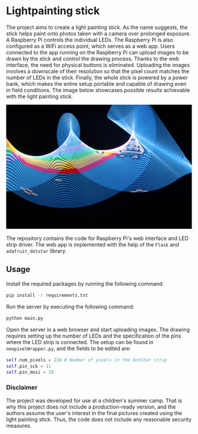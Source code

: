 # Lightpainting stick
The project aims to create a light painting stick.
As the name suggests, the stick helps paint onto photos taken with a camera over prolonged exposure.
A Raspberry Pi controls the individual LEDs.
The Raspberry Pi is also configured as a WiFi access point, which serves as a web app.
Users connected to the app running on the Raspberry Pi can upload images to be drawn by the stick and control the drawing process.
Thanks to the web interface, the need for physical buttons is eliminated.
Uploading the images involves a downscale of their resolution so that the pixel count matches the number of LEDs in the stick.
Finally, the whole stick is powered by a power bank, which makes the entire setup portable and capable of drawing even in field conditions.
The image below showcases possible results achievable with the light painting stick.

![Lightpainting showcaset](figs/lightpaint_nyancat.jpg)

The repository contains the code for Raspberry Pi's web interface and LED strip driver.
The web app is implemented with the help of the `Flask` and `adafruit_dotstar` library.

## Usage
Install the required packages by running the following command:
```bash
pip install -r requirements.txt
```
Run the server by executing the following command:
```bash
python main.py
```
Open the server in a web browser and start uploading images.
The drawing requires setting up the number of LEDs and the specification of the pins where the LED strip is connected.
The setup can be found in `neopixelWrapper.py`, and the fields to be edited are:
```python
self.num_pixels = 216 # Number of pixels in the DotStar strip
self.pin_sck = 11
self.pin_mosi = 10
```

### Disclaimer
The project was developed for use at a children's summer camp.
That is why this project does not include a production-ready version, and the authors assume the user's interest in the final pictures created using the light painting stick.
Thus, the code does not include any reasonable security measures.
